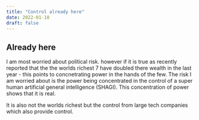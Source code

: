 ```yaml
---
title: "Control already here"
date: 2022-01-18
draft: false
---
```


## Already here
I am most worried about political risk.  however if it is true as recently reported that the
the worlds richest 7 have doubled there wealth in the last year - this points to concnetrating
power in the hands of the few.  The risk I am worried about is the power being concentrated 
in the control of a super human artificial general intelligence (SHAGI).  This concentration
of power shows that it is real.

It is also not the worlds richest but the control from large tech companies which also provide control.